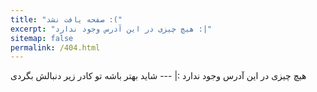 ```yaml
---
title: "صفحه یافت نشد :("
excerpt: "هیچ چیزی در این آدرس وجود ندارد :|"
sitemap: false
permalink: /404.html
---
```


هیچ چیزی در این آدرس وجود ندارد :| --- شاید بهتر باشه تو کادر زیر دنبالش بگردی

<script type="text/javascript">
  var GOOG_FIXURL_LANG = 'fa';
  var GOOG_FIXURL_SITE = '{{ site.url }}'
</script>
<script type="text/javascript"
  src="//linkhelp.clients.google.com/tbproxy/lh/wm/fixurl.js">
</script>
